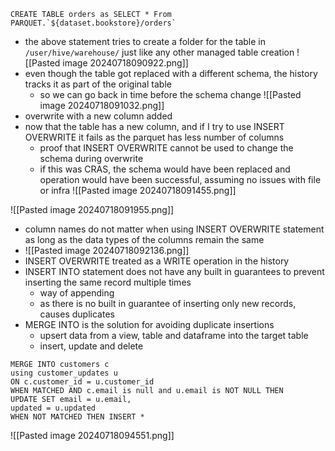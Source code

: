 ```
CREATE TABLE orders as SELECT * From PARQUET.`${dataset.bookstore}/orders`
```
- the above statement tries to create a folder for the table in `/user/hive/warehouse/` just like any other managed table creation
![[Pasted image 20240718090922.png]]
- even though the table got replaced with a different schema, the history tracks it as part of the original table
	- so we can go back in time before the schema change
![[Pasted image 20240718091032.png]]
- overwrite with a new column added
- now that the table has a new column, and if I try to use INSERT OVERWRITE it fails as the parquet has less number of columns
	- proof that INSERT OVERWRITE cannot be used to change the schema during overwrite
	- if this was CRAS, the schema would have been replaced and operation would have been successful, assuming no issues with file or infra
![[Pasted image 20240718091455.png]]

![[Pasted image 20240718091955.png]]

- column names do not matter when using INSERT OVERWRITE statement as long as the data types of the columns remain the same
- ![[Pasted image 20240718092136.png]]
- INSERT OVERWRITE treated as a WRITE operation in the history
- INSERT INTO statement does not have any built in guarantees to prevent inserting the same record multiple times
	- way of appending
	- as there is no built in guarantee of inserting only new records, causes duplicates
- MERGE INTO is the solution for avoiding duplicate insertions
	- upsert data from a view, table and dataframe into the target table
	- insert, update and delete
```
MERGE INTO customers c 
using customer_updates u
ON c.customer_id = u.customer_id
WHEN MATCHED AND c.email is null and u.email is NOT NULL THEN 
UPDATE SET email = u.email,
updated = u.updated
WHEN NOT MATCHED THEN INSERT *
```
![[Pasted image 20240718094551.png]]